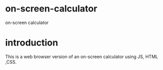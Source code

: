 # on-screen-calculator
on-screen calculator

# introduction

This is a web browser version of an on-screen calculator using JS, HTML ,CSS.

